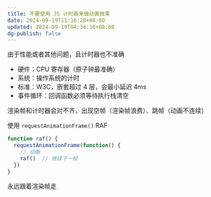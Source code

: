 ```yaml
---
title: 不要使用 JS 计时器来做动画效果
date: 2024-09-19T11:16:28+08:00
updated: 2024-09-19T04:34:16+08:00
dg-publish: false
---
```


由于性能或者其他问题，且计时器也不准确

- 硬件：CPU 寄存器（原子钟最准确）
- 系统：操作系统的计时
- 标准：W3C，嵌套超过 4 层，会最小延迟 4ms
- 事件循环：回调函数必须等待执行栈清空

渲染帧和计时器会对不齐，出现空帧（渲染帧浪费）、跳帧（动画不连续）

使用 `requestAnimationFrame()` RAF

```js
function raf() {
  requestAnimationFrame(function() {
    // 动画
    raf()  // 继续下一帧
  })
}
```

永远跟着渲染帧走
